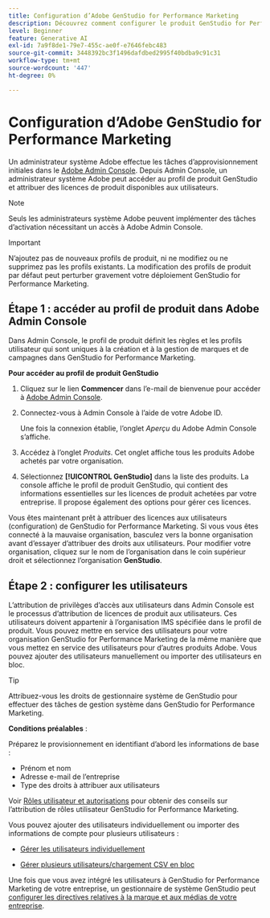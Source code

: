 ```yaml
---
title: Configuration d’Adobe GenStudio for Performance Marketing
description: Découvrez comment configurer le produit GenStudio for Performance Marketing.
level: Beginner
feature: Generative AI
exl-id: 7a9f8de1-79e7-455c-ae0f-e7646febc483
source-git-commit: 3448392bc3f1496dafdbed2995f40bdba9c91c31
workflow-type: tm+mt
source-wordcount: '447'
ht-degree: 0%

---
```


# Configuration d’Adobe GenStudio for Performance Marketing

Un administrateur système Adobe effectue les tâches d’approvisionnement initiales dans le [Adobe Admin Console](https://helpx.adobe.com/enterprise/using/admin-console.html#Overview). Depuis Admin Console, un administrateur système Adobe peut accéder au profil de produit GenStudio et attribuer des licences de produit disponibles aux utilisateurs.

>[!NOTE]
>
>Seuls les administrateurs système Adobe peuvent implémenter des tâches d’activation nécessitant un accès à Adobe Admin Console.

>[!IMPORTANT]
>
>N’ajoutez pas de nouveaux profils de produit, ni ne modifiez ou ne supprimez pas les profils existants. La modification des profils de produit par défaut peut perturber gravement votre déploiement GenStudio for Performance Marketing.

## Étape 1 : accéder au profil de produit dans Adobe Admin Console

Dans Admin Console, le profil de produit définit les règles et les profils utilisateur qui sont uniques à la création et à la gestion de marques et de campagnes dans GenStudio for Performance Marketing.

**Pour accéder au profil de produit GenStudio**

1. Cliquez sur le lien **Commencer** dans l’e-mail de bienvenue pour accéder à [Adobe Admin Console](https://helpx.adobe.com/enterprise/using/admin-console.html#Overview).

1. Connectez-vous à Admin Console à l’aide de votre Adobe ID.

   Une fois la connexion établie, l’onglet _Aperçu_ du Adobe Admin Console s’affiche.

1. Accédez à l’onglet _Produits_. Cet onglet affiche tous les produits Adobe achetés par votre organisation.

1. Sélectionnez **[!UICONTROL GenStudio]** dans la liste des produits. La console affiche le profil de produit GenStudio, qui contient des informations essentielles sur les licences de produit achetées par votre entreprise. Il propose également des options pour gérer ces licences.

Vous êtes maintenant prêt à attribuer des licences aux utilisateurs (configuration) de GenStudio for Performance Marketing. Si vous vous êtes connecté à la mauvaise organisation, basculez vers la bonne organisation avant d’essayer d’attribuer des droits aux utilisateurs. Pour modifier votre organisation, cliquez sur le nom de l’organisation dans le coin supérieur droit et sélectionnez l’organisation **GenStudio**.

## Étape 2 : configurer les utilisateurs

L’attribution de privilèges d’accès aux utilisateurs dans Admin Console est le processus d’attribution de licences de produit aux utilisateurs. Ces utilisateurs doivent appartenir à l’organisation IMS spécifiée dans le profil de produit. Vous pouvez mettre en service des utilisateurs pour votre organisation GenStudio for Performance Marketing de la même manière que vous mettez en service des utilisateurs pour d’autres produits Adobe. Vous pouvez ajouter des utilisateurs manuellement ou importer des utilisateurs en bloc.

>[!TIP]
>
>Attribuez-vous les droits de gestionnaire système de GenStudio pour effectuer des tâches de gestion système dans GenStudio for Performance Marketing.

**Conditions préalables** :

Préparez le provisionnement en identifiant d’abord les informations de base :

* Prénom et nom
* Adresse e-mail de l’entreprise
* Type des droits à attribuer aux utilisateurs

Voir [Rôles utilisateur et autorisations](user-roles.md) pour obtenir des conseils sur l’attribution de rôles utilisateur GenStudio for Performance Marketing.

Vous pouvez ajouter des utilisateurs individuellement ou importer des informations de compte pour plusieurs utilisateurs :

* [Gérer les utilisateurs individuellement](https://helpx.adobe.com/enterprise/using/manage-users-individually.html#add-users)

* [Gérer plusieurs utilisateurs/chargement CSV en bloc](https://helpx.adobe.com/enterprise/using/bulk-upload-users.html)

Une fois que vous avez intégré les utilisateurs à GenStudio for Performance Marketing de votre entreprise, un gestionnaire de système GenStudio peut [configurer les directives relatives à la marque et aux médias de votre entreprise](get-started.md).
